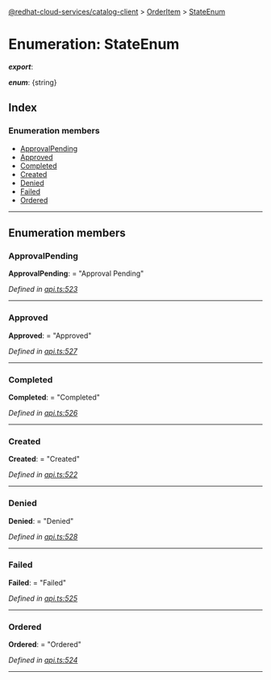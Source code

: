 [@redhat-cloud-services/catalog-client](../README.md) > [OrderItem](../modules/orderitem.md) > [StateEnum](../enums/orderitem.stateenum.md)

# Enumeration: StateEnum

*__export__*: 

*__enum__*: {string}

## Index

### Enumeration members

* [ApprovalPending](orderitem.stateenum.md#approvalpending)
* [Approved](orderitem.stateenum.md#approved)
* [Completed](orderitem.stateenum.md#completed)
* [Created](orderitem.stateenum.md#created)
* [Denied](orderitem.stateenum.md#denied)
* [Failed](orderitem.stateenum.md#failed)
* [Ordered](orderitem.stateenum.md#ordered)

---

## Enumeration members

<a id="approvalpending"></a>

###  ApprovalPending

**ApprovalPending**:  = "Approval Pending"

*Defined in [api.ts:523](https://github.com/RedHatInsights/javascript-clients/blob/master/packages/catalog/api.ts#L523)*

___
<a id="approved"></a>

###  Approved

**Approved**:  = "Approved"

*Defined in [api.ts:527](https://github.com/RedHatInsights/javascript-clients/blob/master/packages/catalog/api.ts#L527)*

___
<a id="completed"></a>

###  Completed

**Completed**:  = "Completed"

*Defined in [api.ts:526](https://github.com/RedHatInsights/javascript-clients/blob/master/packages/catalog/api.ts#L526)*

___
<a id="created"></a>

###  Created

**Created**:  = "Created"

*Defined in [api.ts:522](https://github.com/RedHatInsights/javascript-clients/blob/master/packages/catalog/api.ts#L522)*

___
<a id="denied"></a>

###  Denied

**Denied**:  = "Denied"

*Defined in [api.ts:528](https://github.com/RedHatInsights/javascript-clients/blob/master/packages/catalog/api.ts#L528)*

___
<a id="failed"></a>

###  Failed

**Failed**:  = "Failed"

*Defined in [api.ts:525](https://github.com/RedHatInsights/javascript-clients/blob/master/packages/catalog/api.ts#L525)*

___
<a id="ordered"></a>

###  Ordered

**Ordered**:  = "Ordered"

*Defined in [api.ts:524](https://github.com/RedHatInsights/javascript-clients/blob/master/packages/catalog/api.ts#L524)*

___

